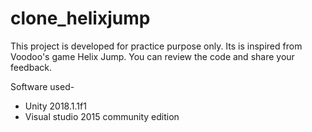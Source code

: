 # clone_helixjump
This  project is developed for practice purpose only. Its is inspired from Voodoo's game Helix Jump. 
You can review the code and share your feedback.

Software used-

* Unity 2018.1.1f1
* Visual studio 2015 community edition
